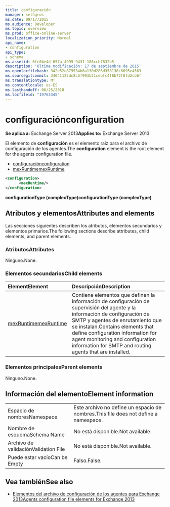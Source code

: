 ```yaml
---
title: configuración
manager: sethgros
ms.date: 09/17/2015
ms.audience: Developer
ms.topic: overview
ms.prod: office-online-server
localization_priority: Normal
api_name:
- configuration
api_type:
- schema
ms.assetid: 6fc04e4d-657a-4999-9431-186ccb7832b5
description: 'Última modificación: 17 de septiembre de 2015'
ms.openlocfilehash: 342e52e879534b6a130d286d358138c6095e4563
ms.sourcegitcommit: 34041125dc8c5f993b21cebfc4f8b72f0fd2cb6f
ms.translationtype: MT
ms.contentlocale: es-ES
ms.lasthandoff: 06/25/2018
ms.locfileid: "19763345"
---
```

# <a name="configuration"></a><span data-ttu-id="e528b-103">configuración</span><span class="sxs-lookup"><span data-stu-id="e528b-103">configuration</span></span>
  
<span data-ttu-id="e528b-104">**Se aplica a:** Exchange Server 2013</span><span class="sxs-lookup"><span data-stu-id="e528b-104">**Applies to:** Exchange Server 2013</span></span>
  
<span data-ttu-id="e528b-105">El elemento de **configuración** es el elemento raíz para el archivo de configuración de los agentes.</span><span class="sxs-lookup"><span data-stu-id="e528b-105">The **configuration** element is the root element for the agents configuration file.</span></span> 
  
- [<span data-ttu-id="e528b-106">configuración</span><span class="sxs-lookup"><span data-stu-id="e528b-106">configuration</span></span>](configuration.md) 
- [<span data-ttu-id="e528b-107">mexRuntime</span><span class="sxs-lookup"><span data-stu-id="e528b-107">mexRuntime</span></span>](mexruntime.md)
  
```XML
<configuration>
      <mexRuntime/>
</configuration>
```

<span data-ttu-id="e528b-108">**configurationType (complexType)**</span><span class="sxs-lookup"><span data-stu-id="e528b-108">**configurationType (complexType)**</span></span>

## <a name="attributes-and-elements"></a><span data-ttu-id="e528b-109">Atributos y elementos</span><span class="sxs-lookup"><span data-stu-id="e528b-109">Attributes and elements</span></span>

<span data-ttu-id="e528b-110">Las secciones siguientes describen los atributos, elementos secundarios y elementos primarios.</span><span class="sxs-lookup"><span data-stu-id="e528b-110">The following sections describe attributes, child elements, and parent elements.</span></span>
  
### <a name="attributes"></a><span data-ttu-id="e528b-111">Atributos</span><span class="sxs-lookup"><span data-stu-id="e528b-111">Attributes</span></span>

<span data-ttu-id="e528b-112">Ninguno.</span><span class="sxs-lookup"><span data-stu-id="e528b-112">None.</span></span>
  
### <a name="child-elements"></a><span data-ttu-id="e528b-113">Elementos secundarios</span><span class="sxs-lookup"><span data-stu-id="e528b-113">Child elements</span></span>

|<span data-ttu-id="e528b-114">**Element**</span><span class="sxs-lookup"><span data-stu-id="e528b-114">**Element**</span></span>|<span data-ttu-id="e528b-115">**Descripción**</span><span class="sxs-lookup"><span data-stu-id="e528b-115">**Description**</span></span>|
|:-----|:-----|
|[<span data-ttu-id="e528b-116">mexRuntime</span><span class="sxs-lookup"><span data-stu-id="e528b-116">mexRuntime</span></span>](mexruntime.md) <br/> |<span data-ttu-id="e528b-117">Contiene elementos que definen la información de configuración de supervisión del agente y la información de configuración de SMTP y agentes de enrutamiento que se instalan.</span><span class="sxs-lookup"><span data-stu-id="e528b-117">Contains elements that define configuration information for agent monitoring and configuration information for SMTP and routing agents that are installed.</span></span>  <br/> |
   
### <a name="parent-elements"></a><span data-ttu-id="e528b-118">Elementos principales</span><span class="sxs-lookup"><span data-stu-id="e528b-118">Parent elements</span></span>

<span data-ttu-id="e528b-119">Ninguno.</span><span class="sxs-lookup"><span data-stu-id="e528b-119">None.</span></span>
  
## <a name="element-information"></a><span data-ttu-id="e528b-120">Información del elemento</span><span class="sxs-lookup"><span data-stu-id="e528b-120">Element information</span></span>

|||
|:-----|:-----|
|<span data-ttu-id="e528b-121">Espacio de nombres</span><span class="sxs-lookup"><span data-stu-id="e528b-121">Namespace</span></span>  <br/> |<span data-ttu-id="e528b-122">Este archivo no define un espacio de nombres.</span><span class="sxs-lookup"><span data-stu-id="e528b-122">This file does not define a namespace.</span></span>  <br/> |
|<span data-ttu-id="e528b-123">Nombre de esquema</span><span class="sxs-lookup"><span data-stu-id="e528b-123">Schema Name</span></span>  <br/> |<span data-ttu-id="e528b-124">No está disponible.</span><span class="sxs-lookup"><span data-stu-id="e528b-124">Not available.</span></span>  <br/> |
|<span data-ttu-id="e528b-125">Archivo de validación</span><span class="sxs-lookup"><span data-stu-id="e528b-125">Validation File</span></span>  <br/> |<span data-ttu-id="e528b-126">No está disponible.</span><span class="sxs-lookup"><span data-stu-id="e528b-126">Not available.</span></span>  <br/> |
|<span data-ttu-id="e528b-127">Puede estar vacío</span><span class="sxs-lookup"><span data-stu-id="e528b-127">Can be Empty</span></span>  <br/> |<span data-ttu-id="e528b-128">Falso.</span><span class="sxs-lookup"><span data-stu-id="e528b-128">False.</span></span>  <br/> |
   
## <a name="see-also"></a><span data-ttu-id="e528b-129">Vea también</span><span class="sxs-lookup"><span data-stu-id="e528b-129">See also</span></span>

- [<span data-ttu-id="e528b-130">Elementos del archivo de configuración de los agentes para Exchange 2013</span><span class="sxs-lookup"><span data-stu-id="e528b-130">Agents configuration file elements for Exchange 2013</span></span>](agents-configuration-file-elements-for-exchange-2013.md)

